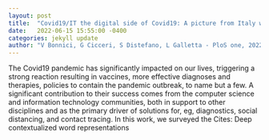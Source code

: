 ```yaml
---
layout: post
title:  "Covid19/IT the digital side of Covid19: A picture from Italy with clustering and taxonomy"
date:   2022-06-15 15:55:00 -0400
categories: jekyll update
author: "V Bonnici, G Cicceri, S Distefano, L Galletta - PloS one, 2022"
---
```

The Covid19 pandemic has significantly impacted on our lives, triggering a strong reaction resulting in vaccines, more effective diagnoses and therapies, policies to contain the pandemic outbreak, to name but a few. A significant contribution to their success comes from the computer science and information technology communities, both in support to other disciplines and as the primary driver of solutions for, eg, diagnostics, social distancing, and contact tracing. In this work, we surveyed the  Cites: Deep contextualized word representations